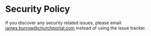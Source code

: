 # Security Policy

If you discover any security related issues, please email james.burrow@churchportal.com instead of using the issue tracker.
